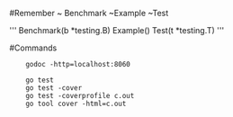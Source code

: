 #Remember
~ Benchmark
~Example
~Test

'''
Benchmark(b *testing.B)
Example()
Test(t *testing.T)
'''

#Commands

```
    godoc -http=localhost:8060

    go test
    go test -cover
    go test -coverprofile c.out
    go tool cover -html=c.out
```
